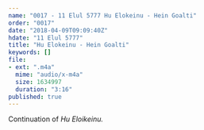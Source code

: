 ```yaml
---
name: "0017 - 11 Elul 5777 Hu Elokeinu - Hein Goalti"
order: "0017"
date: "2018-04-09T09:09:40Z"
hdate: "11 Elul 5777"
title: "Hu Elokeinu - Hein Goalti"
keywords: []
file:
- ext: ".m4a"
  mime: "audio/x-m4a"
  size: 1634997
  duration: "3:16"
published: true
---
```

Continuation of _Hu Eloikeinu._


